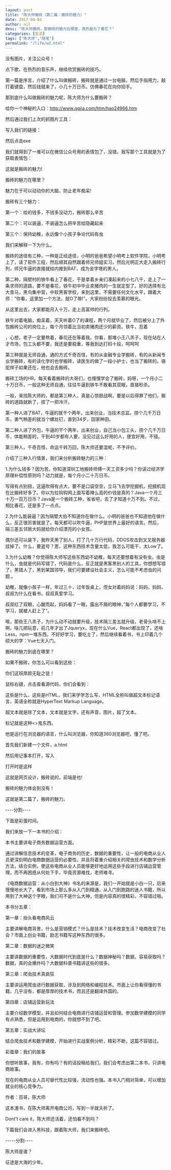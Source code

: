 ```yaml
---
layout: post  
title: "陈大师搬砖（第二篇：搬砖的魅力）"
date: 2017-04-03
author: nil
desc: "陈大师搬砖，那搬砖的魅力在哪里，真的是为了春花？"
categories: [生活]
tags: ["陈大师","随笔"]
permalink: "/life/w2.html"
--- 
```


没有图片，关注公众号！


点下歌，在热烈的音乐声，继续欣赏搬砖的技巧。


第一篇是序言，介绍了什么叫做搬砖，搬砖就是通过一台电脑，然后手指用力，敲打着键盘，然后钱就来了，小几十万日币。仿佛春花在向你招手。


那到底什么叫做搬砖的魅力呢，陈大师为什么要搬砖？


给你一个神秘的入口：http://www.qqjia.com/htm/hao24966.htm


然后通过我们上次的抓图片工具：


写入我们的链接：



然后点击exe



我们就得到了一堆可以在微信公众号用的表情包了，没错，我写那个工具就是为了获取表情包：



这就是搬砖的魅力!



搬砖的魅力在哪里？


魅力在于可以动动你的大脑，防止老年痴呆!


搬砖有三个魅力：


第一个：给的钱多，不钱多没动力，搬砖那么辛苦

第二个：可以装逼，不装逼怎么把辛苦给隐藏起来

第三个：保持幼稚，永远像个小孩子争论代码有虫


我们来解释一下为什么。


搬砖的途径有三种，一种是正经途径，小明的爸爸希望小明考上软件学院，小明考上了，读了软件工程，然后顺其自然跟着师兄师姐实习，然后光明正大走入搬砖行列，师兄牛逼的直接就给内推到BAT，成为金字塔的男人。


第二种，隔壁村的铁牛看上了春花，于是拿着乡亲们凑起来的小七八千，走上了一条求师的道路，要不是春花，铁牛初中毕业卖猪肉的一生就定型了。好的选择有北大青马，黑鸟集中营，中软黑客学校，来到这里，不需要任何文化水平，跟着大师：“你看，这里加一个方法，就O了嘛!"。大家纷纷投去羡慕的眼光。


从这里出去，大家都能月入十万，走上高富帅的行列。



铁牛对着电脑，痴呆着，天天听着O了的课程，两个月就毕业了，然后被分上了外包搬砖公司的岗位上，每个月领着比当初卖猪肉还少的薪资。铁牛，忍着

，心想，老子一定要熬着，春花还在等着我。你看，那堆小王八羔子，现在站在人才市场，包工头都不要，我还是要稳重，等我到达打码十段，呵呵呵



第三种就是无师自通，通的方式千奇百怪，有的从金融专业学搬砖，有的从新闻专业学搬砖，有的读化学的也学搬砖，读医生的做了一段小护士，也当了搬砖的。骆驼祥子如果还在，他也会去搬砖。


搬砖工场的HR，每天看着搬砖的大哥们，也慢慢学会了搬砖，妈呀，一个月小二十万日币，一般这种无师自通，往往牛逼到铁牛不敢看其双眼，直接秒杀。


一般，来找陈大师的，都是第三种人，真是心惊胆战啊，要是以后得罪了他们，搬砖的道路就断了，捏了一把冷汗。



第一种人进了BAT，牛逼的就干个两年，出来创业，当技术总监，捞个几千万日币，勇气稍差的就当个螺丝钉，直到34岁，回家种田。


第二种人进了外包，牛逼的干个两年，出来创业，自己当小包工头，捞个几千万日币，体能稍差的，干到40岁都有人要，没见过这么好用的人，便宜好用，不错。


第三种人，千奇百怪，命运千转万回，陈大师还要混呢，不予评价。


介绍了三种入行情景，我们来分析搬砖魅力的三种：


1.为什么钱多？因为苦。你知道深圳工地搬砖师傅一天工资多少吗？你读过经济学原理补偿性原则吗？动力就是，每个月小二十万日币。



写得有点别扭，这逼吹得有点大，要不是口袋空空，立马飞去学挖掘机，挖掘机现在比搬砖好多了。你以为拉钩钩网上面写着辣么高的价钱是真的？Java一个月三十万一百万日币？Java是一个搬砖工种，省省吧，去了才知道十万不到。不过，相比春花，还是多了一点点。


2.为什么能装逼？因为隔壁大伯不知道你在做什么。小明的爸爸也不知道他在做什么，反正很厉害就是了。每天都可以吹牛逼，PHP是世界上最好的语言。然后，隔三差五邻居大妈就给你介绍漂亮的小女孩。


偶尔还可以装下，我昨天黑了别人，打了几十万行代码，DDOS攻击到叉叉服务器挂掉了。什么，要盗号？恩，这种东西技术含量太低，我怎么可能干，太Low了。


3.为什么幼稚？你觉得陈大师写这些东西幼不幼稚，每天还要想着有没有虫，虫是什么，虫就是代码写错了，代码是什么，反正就是黑客黑别人的工具，你想想写错了，黑错人了，黑到某国领导，我们可要建设社会主义，怎么可能不考虑虫的问题.。



幼稚，就像小孩子一样，年过三十，过年饭桌上，侄女对着妈妈说：妈妈，妈妈，叔叔为什么在看书，叔叔真爱学习。


叔叔红了双眼，心酸而起，妈妈看了一眼，露出不屑的眼神，”每个人都要学习，不学习，就被人赶上了“。


唉，那些王八羔子，为什么动不动就要升级，技术隔三差五就升级，老骨头啃不上啊，啥几把玩意，前几年才出了Jqueryx，现在什么Vue，React都出现了，还啥Less，npm一堆东西。不好好学习，要吃土了，然后继续看着书，书上印着几个硕大的字：Vue七天入门。


搬砖的魅力到底在哪里？


如果不搬砖，你怎么可以看到这些：



你们这班厚颜无耻之徒！


鼠标右键，点击查看源代码，你们会看到：



这些是什么，这些是HTML，我们来学学怎么写，HTML全称叫做超文本标记语言，英语全称就是HyperText Markup Language。


超文本就是除了文本，文本就是文字，还有声音，图片，超了文本。

标记就是这种<>鬼东西。


他是运行在浏览器的语言，什么叫浏览器，你知道360浏览器吧，懂了吧。


首先我们新建一个文件，a.html



然后用记事本打开，写入



打开时是这样

这就是网页设计，搬砖说的，前端是也!




搬砖的魅力体会到没有！


这就是第二篇了，搬砖的魅力。


----分割----

下面是彩蛋时间。


 




我们来放一下一本书的介绍：


本书主要讲电子商务数据运营方面。

通过讲解信息技术的变革，电子商务的历史，数据的重要性，让一般的电商从业人员更深刻明白电商数据运营的必要性。并且将着重介绍相关的爬虫技术和数学分析方法，结合实例，使这些电商从业人员能够更好地运用这些手段进行店铺运营管理，而不再困惑从何处下手，毕竟资源难找，老师难寻。

《电商数据运营：从小白到大神》书名的来源是，我们一开始就是小白一只，后来慢慢地长大了，看到市场上那么多从入门到精通，从入门到跑路的迷人书籍，所以用到了大神这个字眼，我们可不是什么大神，但是内容真的很精彩，不容错过哦。

本书分五章：

第一章：抬头看电商风云

主要讲解电商背景，什么是营销模式？什么是技术？技术改变生活？电商改变了社会？市面上创业书籍，励志书籍写这种东西的很多。

第二章：数据的迷之微笑

主要讲数据的重要性，大数据时代到底是什么？数据神秘吗？数据，容易获取吗？数据，真的会爆炸吗？大数据科普书籍讲这些的很多。

第三章：爬虫技术真疯狂

主要讲运用爬虫进行数据获取，涉及到网络和编程技术。市面上让你看得懂的书籍，几乎没有，都是厚厚的技术书，而且还是翻译外国的。

第四章：店铺运营新玩法

主要介绍数学模型，并且如何结合电商进行店铺运营和管理。参加数学建模的同学有点熟悉，但是运用到电商的，你就想不到了吧。

第五章：实战大讲坛

结合爬虫技术和数学建模，开始进行实战案例分析，精彩不断，这篇不容错过。

彩蛋章：我们的故事

你想听故事，我有，你有吗？有的话投稿给我们，我们会考虑出第二本书，只讲电商故事。

现在的电商从业人员可替代性比较强，流动性也强。本书入门相对简单，可以增加就业的核心竞争力。

作者：百哥，陈大师


这本渣书，在陈大师离开电商公司，写到一半就夭折了。


Dont't care it，陈大师还活着，还怕看不到吗？



下篇我们会进入黑科技，跟着陈大师，我们来搬砖吧。


-----分割----


陈大师是谁？


征途是大海的少年。


